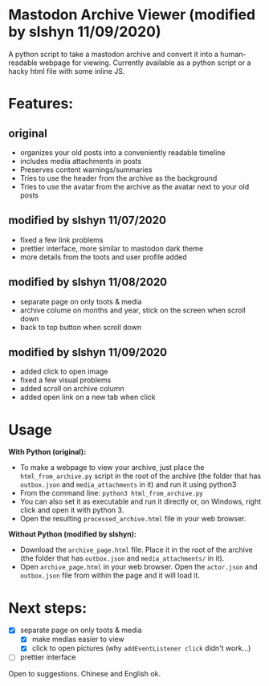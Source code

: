 # Mastodon Archive Viewer (modified by slshyn 11/09/2020)
A python script to take a mastodon archive and convert it into a human-readable webpage for viewing. Currently available as a python script or a hacky html file with some inline JS. 

# Features:
## original
* organizes your old posts into a conveniently readable timeline
* includes media attachments in posts
* Preserves content warnings/summaries
* Tries to use the header from the archive as the background
* Tries to use the avatar from the archive as the avatar next to your old posts
## modified by slshyn 11/07/2020 
* fixed a few link problems
* prettier interface, more similar to mastodon dark theme
* more details from the toots and user profile added
## modified by slshyn 11/08/2020 
* separate page on only toots & media
* archive colume on months and year, stick on the screen when scroll down
* back to top button when scroll down
## modified by slshyn 11/09/2020 
* added click to open image
* fixed a few visual problems
* added scroll on archive column
* added open link on a new tab when click

# Usage
<b>With Python (original):</b>
* To make a webpage to view your archive, just place the `html_from_archive.py` script in the root of the archive (the folder that has `outbox.json` and `media_attachments` in it) and run it using python3 
* From the command line: `python3 html_from_archive.py`
* You can also set it as executable and run it directly or, on Windows, right click and open it with python 3.
* Open the resulting `processed_archive.html` file in your web browser.

<b>Without Python (modified by slshyn):</b>

* Download the `archive_page.html` file. Place it in the root of the archive (the folder that has `outbox.json` and `media_attachments/` in it).
* Open `archive_page.html` in your web browser. Open the `actor.json` and `outbox.json` file from within the page and it will load it.


# Next steps:

- [x] separate page on only toots & media
	- [x] make medias easier to view
	- [x] click to open pictures (why `addEventListener click` didn't work...)
- [ ] prettier interface

Open to suggestions. Chinese and English ok.
